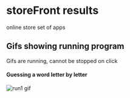 #  storeFront results
online store set of apps

## Gifs showing running program
Gifs are running, cannot be stopped on click

#### Guessing a word letter by letter

<img src= "./run1.gif" alt="run1 gif" data-motion="moving">

